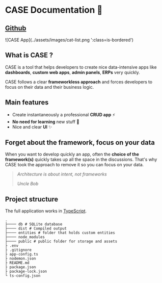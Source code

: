 # CASE Documentation 👋
## [Github](https://github.com/casejs/CASE) <!-- {docsify-ignore} -->

<span class="is-ib is-bordered">
![CASE App](../assets/images/cat-list.png ':class=is-bordered')
</span>

## What is CASE ?

CASE is a tool that helps developers to create nice data-intensive apps like **dashboards**, **custom web apps**, **admin panels**, **ERPs** very quickly.

CASE follows a clear **frameworkless approach** and forces developers to focus on their data and their business logic.

## Main features

- Create instantaneously a professional **CRUD app** ⚡
- **No need for learning** new stuff 🧠
- Nice and clear **UI** ✨

## Forget about the framework, focus on your data

When you want to develop quickly an app, often the **choice of the framework(s)** quickly takes up all the space in the discussions. That's why CASE took the approach to remove it so you can focus on your data.

> _Architecture is about intent, not frameworks_
>
> _Uncle Bob_

## Project structure

The full application works in [TypeScript](https://www.typescriptlang.org/).

```
.
├──── db # SQLite database
├──── dist # Compiled output
├──── entities # folder that holds custom entities
├──── node_modules
├──── public # public folder for storage and assets
├ .env
├ .gitignore
├ app-config.ts
├ nodemon.json
├ README.md
├ package.json
├ package-lock.json
└ ts-config.json
```
